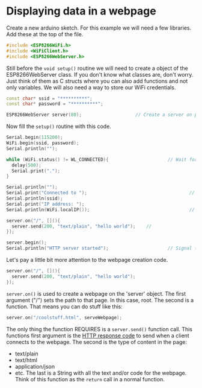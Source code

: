 # Displaying data in a webpage

Create a new arduino sketch. For this example we will need a few libraries.
Add these at the top of the file.

```c++
#include <ESP8266WiFi.h>
#include <WiFiClient.h>
#include <ESP8266WebServer.h>
```

Still before the <code>void setup()</code> routine we will need to create a object of the ESP8266WebServer class.
If you don't know what classes are, don't worry. Just think of them as C structs where you can also add functions and not only variables.
We will also need a way to store our WiFi credentials.

```c++
const char* ssid = "**********";
const char* password = "**********";

ESP8266WebServer server(80);					// Create a server on port 80
```

Now fill the <code>setup()</code> routine with this code.

```c++
Serial.begin(115200);															// Initialize the serial bus with a 115200 baud rate. This will allow us to send data back to the computer through the USB cable
WiFi.begin(ssid, password);												// Connect to the WiFi network set in the code above.
Serial.println("");

while (WiFi.status() != WL_CONNECTED){						// Wait for the connection to be established.
  delay(500);
  Serial.print(".");															// Send a '.' through the serial bus while we wait.
}

Serial.println("");																// Send a '\n'
Serial.print("Connected to ");										// 
Serial.println(ssid);															// Print the network the board connected to 
Serial.print("IP address: ");											//
Serial.println(WiFi.localIP());										// and the IP address it recieved from the DHCP server

server.on("/", [](){															// Create a webpage for the server
  server.send(200, "text/plain", "hello world");	//
});																								//

server.begin();																		// Start the server
Serial.println("HTTP server started");						// Signal that to the PC
```

Let's pay a little bit more attention to the webpage creation code.

```c++
server.on("/", [](){
  server.send(200, "text/plain", "hello world");
});	
```

<code>server.on()</code> is used to create a webpage on the 'server' object.
The first argument ("/") sets the path to that page. In this case, root.
The second is a function. That means you can do stuff like this:

```c++
server.on("/coolstuff.html", serveWebpage);	
```

The only thing the function REQUIRES is a <code>server.send()</code> function call.
This functions first argument is the [HTTP response code](https://en.wikipedia.org/wiki/List_of_HTTP_status_codes) to send when a client connects to the webpage.
The second is the type of content in the page:
 * text/plain
 * text/html
 * application/json
 * etc.
The last is a String with all the text and/or code for the webpage.
Think of this function as the <code>return</code> call in a normal function.